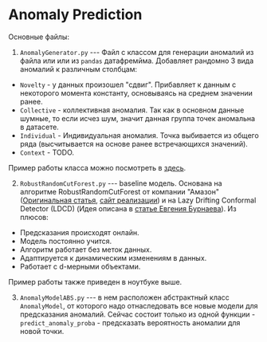 # Anomaly Prediction

Основные файлы:
1) `AnomalyGenerator.py` --- Файл с классом для генерации аномалий из файла или или из `pandas` датафремйма. Добавляет рандомно 3 вида аномалий к различным столбцам: 
* `Novelty` - у данных произошел "сдвиг". Прибавляет к данным с некоторого момента константу, основываясь на среднем значении ранее.
* `Collective` - коллективная аномалия. Так как в основном данные шумные, то если исчез шум, значит данная группа точек аномальна в датасете.
* `Individual` - Индивидуальная аномалия. Точка выбивается из общего ряда (высчитывается на основе ранее встречающихся значений).
* `Context` - TODO.

Пример работы класса можно посмотреть в [здесь](https://github.com/dimalunin2016/Anomaly/blob/master/Anomaly%20generator.ipynb).

2) `RobustRandomCutForest.py` --- baseline модель. Основана на алгоритме RobustRandomCutForest от компании "Амазон" ([Оригинальная статья](http://proceedings.mlr.press/v48/guha16.pdf), [сайт реализации](https://klabum.github.io/rrcf/)) и на Lazy Drifting Conformal Detector (LDCD) (Идея описана в [статье Евгения Бурнаева](https://arxiv.org/pdf/1706.03412.pdf)). Из плюсов: 
* Предсказания происходят онлайн.
* Модель постоянно учится.
* Алгоритм работает без меток данных.
* Адаптируется к динамическим изменениям в данных.
* Работает с d-мерными объектами.

Пример работы также приведен в ноутбуке выше.

3) `AnomalyModelABS.py` --- в нем расположен абстрактный класс `AnomalyModel`, от которого надо отнаследовать все новые модели для предсказания аномалий. Сейчас состоит только из одной функции - `predict_anomaly_proba` - предсказать вероятность аномалии для новой точки.
